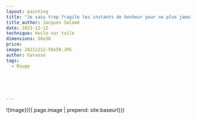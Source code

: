 ```yaml
---
layout: painting
title: "Je sais trop fragile les instants de bonheur pour ne plus jamais les abîmer en regrets."  
title_author: Jacques Salomé     
date: 2021-12-12
technique: Huile sur toile
dimensions: 50x50
price: 
image: 20211212-50x50.JPG
author: Garanse
tags:
  - Rouge
  
  
  
  
  
---
```

![Image]({{ page.image | prepend: site.baseurl}})

